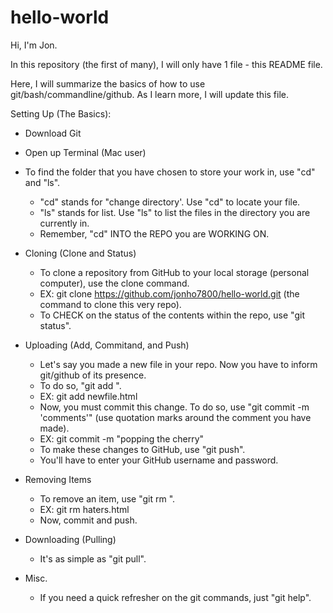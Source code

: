 # hello-world

Hi, I'm Jon.

In this repository (the first of many), I will only have 1 file - this README file. 

Here, I will summarize the basics of how to use git/bash/commandline/github. As I learn more, I will update this file. 

Setting Up (The Basics):

- Download Git
- Open up Terminal (Mac user)

- To find the folder that you have chosen to store your work in, use "cd" and "ls". 
  - "cd" stands for "change directory'. Use "cd" to locate your file. 
  - "ls" stands for list. Use "ls" to list the files in the directory you are currently in.
  - Remember, "cd" INTO the REPO you are WORKING ON. 

- Cloning (Clone and Status) 
  - To clone a repository from GitHub to your local storage (personal computer), use the clone command.
  - EX: git clone https://github.com/jonho7800/hello-world.git (the command to clone this very repo).
  - To CHECK on the status of the contents within the repo, use "git status". 
  
- Uploading (Add, Commitand, and Push) 
  - Let's say you made a new file in your repo. Now you have to inform git/github of its presence. 
  - To do so, "git add <file name>".
  - EX: git add newfile.html
  - Now, you must commit this change. To do so, use "git commit -m 'comments'" (use quotation marks around the comment you have made). 
  - EX: git commit -m "popping the cherry" 
  - To make these changes to GitHub, use "git push". 
  - You'll have to enter your GitHub username and password. 
  
- Removing Items
  - To remove an item, use "git rm <file name>".
  - EX: git rm haters.html
  - Now, commit and push. 
  
- Downloading (Pulling)
  - It's as simple as "git pull". 

- Misc.
  - If you need a quick refresher on the git commands, just "git help". 


